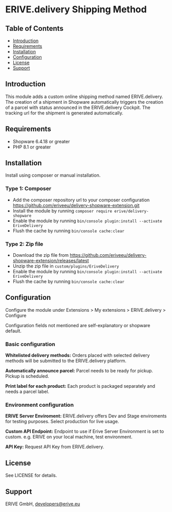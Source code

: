 # ERIVE.delivery Shipping Method

## Table of Contents

- [Introduction](#introduction)
- [Requirements](#requirements)
- [Installation](#installation)
- [Configuration](#configuration)
- [License](#license)
- [Support](#support)

## Introduction

This module adds a custom online shipping method named ERIVE.delivery.
The creation of a shipment in Shopware automatically triggers the creation of a parcel with status announced in the ERIVE.delivery Cockpit.
The tracking url for the shipment is generated automatically.

## Requirements

- Shopware 6.4.18 or greater
- PHP 8.1 or greater

## Installation

Install using composer or manual installation.

### Type 1: Composer

- Add the composer repository url to your composer configuration https://github.com/eriveeu/delivery-shopware-extension.git
- Install the module by running `composer require erive/delivery-shopware`
- Enable the module by running `bin/console plugin:install --activate EriveDelivery`
- Flush the cache by running `bin/console cache:clear`

### Type 2: Zip file

- Download the zip file from https://github.com/eriveeu/delivery-shopware-extension/releases/latest
- Unzip the zip file in `custom/plugins/EriveDelivery`
- Enable the module by running `bin/console plugin:install --activate EriveDelivery`
- Flush the cache by running `bin/console cache:clear`


## Configuration

Configure the module under Extensions > My extensions > ERIVE.delivery > Configure

Configuration fields not mentioned are self-explanatory or shopware default.

### Basic configuration

**Whitelisted delivery methods:** Orders placed with selected delivery methods will be submitted to the ERIVE.delivery platform.

**Automatically announce parcel:** Parcel needs to be ready for pickup. Pickup is scheduled.

**Print label for each product:** Each product is packaged separately and needs a parcel label.

### Environment configuration

**ERIVE Server Enviroment:** ERIVE.delivery offers Dev and Stage enviroments for testing purposes. Select production for live usage.

**Custom API Endpoint:** Endpoint to use if Erive Server Environment is set to custom. e.g. ERIVE on your local machine, test environment.

**API Key:** Request API Key from ERIVE.delivery.

## License

See LICENSE for details.

## Support

ERIVE GmbH, developers@erive.eu